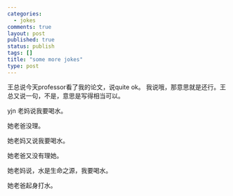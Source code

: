 ```yaml
--- 
categories: 
  - jokes
comments: true
layout: post
published: true
status: publish
tags: []
title: "some more jokes"
type: post
---
```

<div id="msgcns!3725CC0EE38B1F6!1134" class="bvMsg">王总说今天professor看了我的论文，说quite ok。 我说哦，那意思就是还行。王总又说一句，不是，意思是写得相当可以。

yjn 老妈说我要喝水。

她老爸没理。

她老妈又说我要喝水。

她老爸又没有理她。

她老妈说，水是生命之源，我要喝水。

她老爸起身打水。</div>
